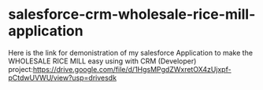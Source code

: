 # salesforce-crm-wholesale-rice-mill-application

Here is the link for demonistration of my salesforce Application to make the  WHOLESALE RICE MILL easy using with CRM (Developer) project:https://drive.google.com/file/d/1HgsMPgdZWxretOX4zUjxpf-pCtdwUVWU/view?usp=drivesdk
